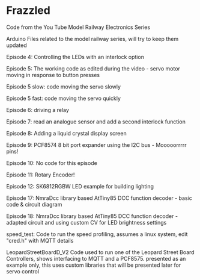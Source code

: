 # Frazzled
Code from the You Tube Model Railway Electronics Series

Arduino Files related to the model railway series, will try to keep them updated

Episode 4:         Controlling the LEDs with an interlock option

Episode 5:         The working code as edited during the video - servo motor moving in response to button presses

Episode 5 slow:    code moving the servo slowly

Episode 5 fast:    code moving the servo quickly

Episode 6:         driving a relay

Episode 7:         read an analogue sensor and add a second interlock function

Episode 8:         Adding a liquid crystal display screen

Episode 9:        PCF8574 8 bit port expander using the I2C bus - Mooooorrrrr pins!

Episode 10:        No code for this episode

Episode 11:        Rotary Encoder!

Episode 12:        SK6812RGBW LED example for building lighting

Episode 17:        NmraDcc library based AtTiny85 DCC function decoder - basic code & circuit diagram

Episode 18:        NmraDcc library based AtTiny85 DCC function decoder - adapted circuit and using custom CV for LED brightness settings

speed_test:        Code to run the speed profiling, assumes a linux system, edit "cred.h" with MQTT details

LeopardStreetBoardD_V2    Code used to run one of the Leopard Street Board Controllers, shows interfacing to MQTT and a PCF8575. presented as an example only, this uses custom libraries that will be presented later for servo control
